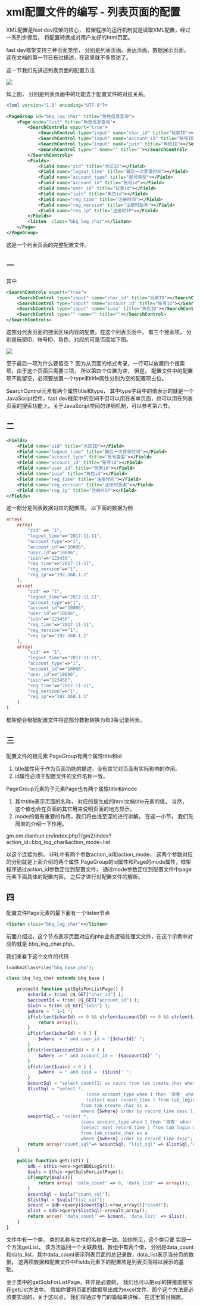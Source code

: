 # xml配置文件的编写 - 列表页面的配置

XML配置是fast dev框架的核心， 框架程序的运行机制就是读取XML配置，经过一系列步骤后， 将配置转换成对用户友好的html页面。

fast dev框架支持三种页面类型， 分别是列表页面、表达页面、数据展示页面， 这在文档的第一节已有过描述，在这里就不多赘述了。

这一节我们先讲述列表页面的配置方法

![ ](https://raw.githubusercontent.com/aspwebchh/resource/master/php_fast_dev/7-1.jpg)

如上图， 分别是列表页面中的功能去于配置文件的对应关系。

```xml
<?xml version="1.0" encoding="UTF-8"?>
 
<PageGroup id="bbq_log_char" title="角色信息查询">
    <Page mode="list" title="角色信息查询">
        <SearchControls export="true">
            <SearchControl type="input" name="char_id" title="玩家ID"></SearchControl>
            <SearchControl type="input" name="account_id" title="账号ID"></SearchControl>
            <SearchControl type="input" name="iuin" title="角色ID"></SearchControl>
            <SearchControl type="" name="" title=""></SearchControl>
        </SearchControls>
        <Fields>
            <Field name="zid" title="大区ID"></Field>
            <Field name="logout_time" title="最后一次登录时间"></Field>
            <Field name="account_type" title="账号类型"></Field>
            <Field name="account_id" title="账号id"></Field>
            <Field name="user_id" title="玩家id"></Field>
            <Field name="iuin" title="角色id"></Field>
            <Field name="reg_time" title="注册时间"></Field>
            <Field name="reg_version" title="注册时版本"></Field>
            <Field name="reg_ip" title="注册时IP"></Field>
        </Fields>
        <listen  class="bbq_log_char"></listen>
    </Page>
</PageGroup>
```

这是一个列表页面的完整配置文件。

## 一

其中

```xml
<SearchControls export="true">
    <SearchControl type="input" name="char_id" title="玩家ID"></SearchControl>
    <SearchControl type="input" name="account_id" title="账号ID"></SearchControl>
    <SearchControl type="input" name="iuin" title="角色ID"></SearchControl>
    <SearchControl type="" name="" title=""></SearchControl>
</SearchControls>
```

这部分代表页面的搜索区块内容的配置。在这个列表页面中， 有三个搜索项， 分别是玩家ID、账号ID、角色，对应的可是页面如下图。

![ ](https://raw.githubusercontent.com/aspwebchh/resource/master/php_fast_dev/7-2.png)

至于最后一项为什么要留空？ 因为从页面的格式考录，一行可以放置四个搜索项，由于这个页面只需要三项， 所以第四个位置为空， 但是， 配置文件中的配置项不能留空，必须要放置一个type和title属性分别为空的配置项占位。

SearchControl元素有两个属性title和type， 其中type字段中的值表示的就是一个JavaScript控件，fast dev框架中的空间不但可以用在表单页面，也可以用在列表页面的搜索功能上。关于JavaScript空间的详细机制，可以参考第六节。

## 二

```xml
<Fields>
    <Field name="zid" title="大区ID"></Field>
    <Field name="logout_time" title="最后一次登录时间"></Field>
    <Field name="account_type" title="账号类型"></Field>
    <Field name="account_id" title="账号id"></Field>
    <Field name="user_id" title="玩家id"></Field>
    <Field name="iuin" title="角色id"></Field>
    <Field name="reg_time" title="注册时间"></Field>
    <Field name="reg_version" title="注册时版本"></Field>
    <Field name="reg_ip" title="注册时IP"></Field>
</Fields>
```

这一部分是列表数据对应的配置项。 以下面的数据为例

```php
array(
    array(
        "zid" => "1",
        "logout_time"=>"2017-11-11",
        "account_type"=>"1",
        "account_id"=>"10086",
        "user_id"=>"10086",
        "iuin"=>"123456",
        "reg_time"=>"2017-11-11",
        "reg_version"=>"1",
        "reg_ip"=>"192.168.1.1"
    ),
    array(
        "zid" => "1",
        "logout_time"=>"2017-11-11",
        "account_type"=>"1",
        "account_id"=>"10086",
        "user_id"=>"10086",
        "iuin"=>"123456",
        "reg_time"=>"2017-11-11",
        "reg_version"=>"1",
        "reg_ip"=>"192.168.1.1"
    ),
    array(
        "zid" => "1",
        "logout_time"=>"2017-11-11",
        "account_type"=>"1",
        "account_id"=>"10086",
        "user_id"=>"10086",
        "iuin"=>"123456",
        "reg_time"=>"2017-11-11",
        "reg_version"=>"1",
        "reg_ip"=>"192.168.1.1"
    )
)
```

框架便会根据配置文件将这部分数据转换为有3条记录列表。

## 三

配置文件的根元素 PageGroup有两个属性title和id

1. title属性用于作为页面功能的描述，没有其它对页面有实际影响的作用。
2. id属性必须于配置文件的文件名称一致。

PageGroup元素的子元素Page也有两个属性title和mode

1. 其中title表示页面的名称， 对应的是生成的html文档title元素的值， 当然， 这个值也会在页面的其它用来说明页面的地方显示。
2. mode的值有重要的作用，我们将由浅至深的进行讲解， 在这一小节， 我们先简单的介绍一下作用。

gm.om.dianhun.cn/index.php?/gm2/index?action_id=bbq_log_char&action_mode=list

以这个连接为例， URL中有两个参数action_id和action_mode， 这两个参数对应的分别就是上面介绍的两个属性 PageGroup的id属性和Page的mode属性，框架程序通过action_id参数定位到配置文件， 通过mode参数定位到配置文件中page元素下面具体的配置内容， 之后才进行对配置文件的解析。

## 四

配置文件Page元素的最下面有一个listen节点

```xml
<listen class="bbq_log_char"></listen>
```

前面介绍过，这个节点表示页面对应的php业务逻辑处理文文件，在这个示例中对应的就是 bbq_log_char.php。

我们来看下这个文件的代码

```php
loadGm2ClassFile("bbq_base.php");

class bbq_log_char extends bbq_base {

    protectd function getSqlsForListPage() {
        $charId = trim( @$_GET["char_id"] );
        $accountId = trim( @$_GET["account_id"] );
        $iuin = trim( @$_GET["iuin"] );
        $where = " 1=1 ";
        if(strlen($charId) == 0 && strlen($accountId) == 0 && strlen($iuin) == 0) {
            return array();
        }
        if(strlen($charId) > 0 ) {
            $where .= " and user_id = '{$charId}' ";
        }
        if(strlen($accountId) > 0 ) {
            $where .= " and account_id = '{$accountId}' ";
        }
        if(strlen($iuin) > 0 ) {
            $where .= " and iuin = '{$iuin}' ";
        }
        $countSql = "select count(1) as count from tab_create_char where {$where}";
        $listSql = "select *,
                              (case account_type when 1 then '游客' when 2 then '电魂' else account_type end ) as account_type,
                              (select max( record_time ) from tab_login where user_id = a.user_id) as logout_time
                            from tab_create_char as a
                            where {$where} order by record_time desc limit " . getLimit();
        $exportSql = "select *,
                            (case account_type when 1 then '游客' when 2 then '电魂' else account_type end ) as account_type,
                            (select max( record_time ) from tab_login where user_id = a.user_id) as logout_time
                            from tab_create_char as a
                            where {$where} order by record_time desc";
        return array("count_sql"=> $countSql, "list_sql" => $listSql,"export_sql" => $exportSql);
    }
 
    public function getList() {
        $db = $this->env->getBBQLogSrc();
        $sqls = $this->getSqlsForListPage();
        if(empty($sqls)){
            return array( 'data_count' => 0, 'data_list' => array());
        }
        $countSql = $sqls["count_sql"];
        $listSql = $sqls["list_sql"];
        $count = $db->query($countSql)->row_array()["count"];
        $list = $db->query($listSql)->result_array();
        return array( 'data_count' => $count, 'data_list' => $list);
    }
}
```

文件中有一个类， 类的名称与文件的名称要一致。如你所见，这个类只要 实现一个方法getList， 该方法返回一个关联数组，数组中有两个值， 分别是data_count和data_list，其中data_count表示列表页面的总记录数，data_list表示当分页的数据， 这两项数据和配置文件中Fields元素下的配置项是列表页面得以展示的基础。

至于类中的getSqlsForListPage，并非是必要的， 我们也可以把sql的拼接直接写在getList方法中。 假如你要将页面的数据导出成为excel文件，那个这个方法是必须要实现的，关于这以点， 我们将通过专门的篇幅来讲解， 在这里暂且搁置。